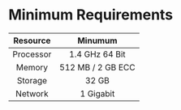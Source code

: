<!-- TITLE: Windows 2016 Required Resources -->
<!-- SUBTITLE: A quick summary of Resources -->

# Minimum Requirements


|  Resource |      Minumum      |
|:---------:|:-----------------:|
| Processor | 1.4 GHz 64 Bit    |
| Memory    | 512 MB / 2 GB ECC |
| Storage   | 32 GB             |
| Network   | 1 Gigabit         |
